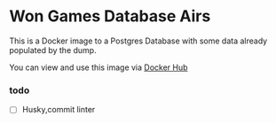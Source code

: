 # Won Games Database Airs 

This is a Docker image to a Postgres Database with some data already populated by the dump. 

You can view and use this image via [Docker Hub](https://hub.docker.com/repository/docker/wongames-airs/database)


### todo 
- [ ] Husky,commit linter
